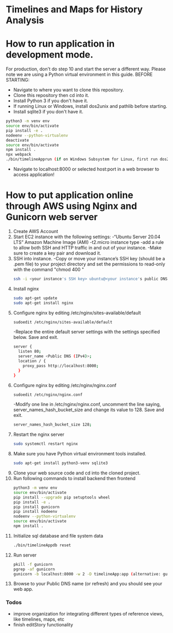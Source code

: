 # Timelines and Maps for History Analysis

# How to run application in development mode.
For production, don't do step 10 and start the server a different way. Please note we are using a Python virtual environment in this guide. BEFORE STARTING:

  - Navigate to where you want to clone this repository.
  - Clone this repository then cd into it.
  - Install Python 3 if you don't have it.
  - If running Linux or Windows, install dos2unix and pathlib before starting.
  - Install sqlite3 if you don't have it.
```sh
python3 -m venv env
source env/bin/activate
pip install -e .
nodeenv --python-virtualenv
deactivate
source env/bin/activate
npm install .
npx webpack
./bin/timelineApprun (if on Windows Subsystem for Linux, first run dos2unix ./bin/timelineApprun)
```
  - Navigate to localhost:8000 or selected host:port in a web browser to access application!

# How to put application online through AWS using Nginx and Gunicorn web server

1. Create AWS Account
2. Start EC2 instance with the following settings:
    -“Ubuntu Server 20.04 LTS” Amazon Machine Image (AMI)
    -t2.micro instance type
    -add a rule to allow both SSH and HTTP traffic in and out of your instance.
    -Make sure to create a key pair and download it.
3. SSH into instance.
    -Copy or move your instance’s SSH key (should be a .pem file) to your project directory and set the permissions to read-only with the command "chmod 400 <your SSH key>"
    ```sh
    ssh -i <your instance's SSH key> ubuntu@<your instance's public DNS>
    ```
4. Install nginx
    ```sh
    sudo apt-get update
    sudo apt-get install nginx
    ```
5. Configure nginx by editing /etc/nginx/sites-available/default
    ```sh
    sudoedit /etc/nginx/sites-available/default
    ```
    -Replace the entire default server settings with the settings specified below. Save and exit.
    ```sh
    server {
      listen 80;
      server_name <Public DNS (IPv4)>;
      location / {
        proxy_pass http://localhost:8000;
      }
    }
    ```
6. Configure nginx by editing /etc/nginx/nginx.conf
    ```sh
    sudoedit /etc/nginx/nginx.conf
    ```
    -Modify one line in /etc/nginx/nginx.conf, uncomment the line saying, server_names_hash_bucket_size and change its value to 128. Save and exit.
    ```sh
    server_names_hash_bucket_size 128;
    ```
7. Restart the nginx server
    ```sh
    sudo systemctl restart nginx
    ```
8. Make sure you have Python virtual environment tools installed.
    ```sh
    sudo apt-get install python3-venv sqlite3
    ```
9. Clone your web source code and cd into the cloned project.
10. Run following commands to install backend then frontend
    ```sh
    python3 -m venv env
    source env/bin/activate
    pip install --upgrade pip setuptools wheel
    pip install -e .
    pip install gunicorn
    pip install nodeenv
    nodeenv --python-virtualenv
    source env/bin/activate
    npm install .
    ```
11. Initialize sql database and file system data
    ```sh
    ./bin/timelineAppdb reset
    ```
12. Run server
    ```sh
    pkill -f gunicorn
    pgrep -af gunicorn
    gunicorn -b localhost:8000 -w 2 -D timelineApp:app (alternative: gunicorn -b localhost:8000 -w 2 timelineApp:app --log-level debug)
    ```
13. Browse to your Public DNS name (or refresh) and you should see your web app.

### Todos

 - improve organization for integrating different types of reference views, like timelines, maps, etc
 - finish editStory functionality
